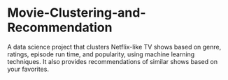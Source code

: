 # Movie-Clustering-and-Recommendation
A data science project that clusters Netflix-like TV shows based on genre, ratings, episode run time, and popularity, using machine learning techniques. It also provides recommendations of similar shows based on your favorites.
